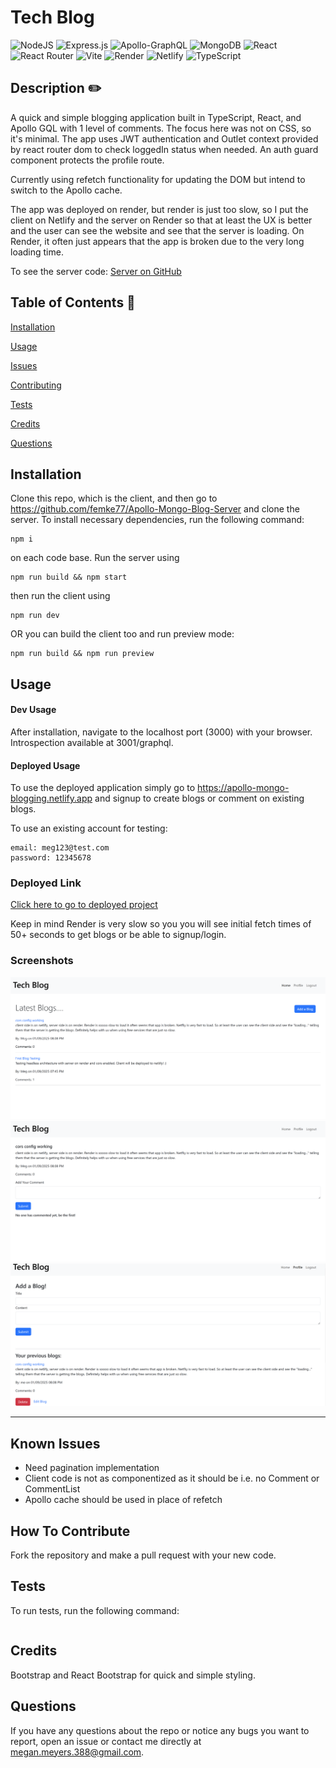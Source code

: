 # Tech Blog

![NodeJS](https://img.shields.io/badge/node.js-6DA55F?style=for-the-badge&logo=node.js&logoColor=white) ![Express.js](https://img.shields.io/badge/express.js-%23404d59.svg?style=for-the-badge&logo=express&logoColor=%2361DAFB) ![Apollo-GraphQL](https://img.shields.io/badge/-ApolloGraphQL-311C87?style=for-the-badge&logo=apollo-graphql) ![MongoDB](https://img.shields.io/badge/MongoDB-%234ea94b.svg?style=for-the-badge&logo=mongodb&logoColor=white) ![React](https://img.shields.io/badge/react-%2320232a.svg?style=for-the-badge&logo=react&logoColor=%2361DAFB) ![React Router](https://img.shields.io/badge/React_Router-CA4245?style=for-the-badge&logo=react-router&logoColor=white) ![Vite](https://img.shields.io/badge/vite-%23646CFF.svg?style=for-the-badge&logo=vite&logoColor=white) ![Render](https://img.shields.io/badge/Render-%46E3B7.svg?style=for-the-badge&logo=render&logoColor=white) ![Netlify](https://a11ybadges.com/badge?logo=netlify) ![TypeScript](https://img.shields.io/badge/typescript-%23007ACC.svg?style=for-the-badge&logo=typescript&logoColor=white)

## Description ✏️

A quick and simple blogging application built in TypeScript, React, and Apollo GQL with 1 level of comments. The focus here was not on CSS, so it's minimal. The app uses JWT authentication and Outlet context provided by react router dom to check loggedIn status when needed. An auth guard component protects the profile route. 

Currently using refetch functionality for updating the DOM but intend to switch to the Apollo cache. 

The app was deployed on render, but render is just too slow, so I put the client on Netlify and the server on Render so that at least the UX is better and the user can see the website and see that the server is loading. On Render, it often just appears that the app is broken due to the very long loading time. 

To see the server code:
[Server on GitHub](https://github.com/femke77/Apollo-Mongo-Blog-Server)

## Table of Contents 📖

[Installation](#installation)

[Usage](#usage)

[Issues](#known-issues)

[Contributing](#how-to-contribute)

[Tests](#tests)

[Credits](#credits)

[Questions](#questions)

## Installation

Clone this repo, which is the client, and then go to https://github.com/femke77/Apollo-Mongo-Blog-Server and clone the server. 
To install necessary dependencies, run the following command:

```
npm i
```
on each code base. Run the server using 
```
npm run build && npm start
```
then run the client using
```
npm run dev
```
OR you can build the client too and run preview mode:
```
npm run build && npm run preview
```

## Usage

#### Dev Usage
After installation, navigate to the localhost port (3000) with your browser. Introspection available at 3001/graphql.

#### Deployed Usage
To use the deployed application simply go to https://apollo-mongo-blogging.netlify.app and signup to create blogs or comment on existing blogs.

To use an existing account for testing:
```
email: meg123@test.com
password: 12345678
```

### Deployed Link

[Click here to go to deployed project](https://apollo-mongo-blogging.netlify.app)

Keep in mind Render is very slow so you you will see initial fetch times of 50+ seconds to get blogs or be able to signup/login.

### Screenshots

![home](./src/assets/home.png)
![blog](./src/assets/blog.png)
![add](./src/assets/add.png)


---

## Known Issues

- Need pagination implementation
- Client code is not as componentized as it should be i.e. no Comment or CommentList
- Apollo cache should be used in place of refetch

## How To Contribute

Fork the repository and make a pull request with your new code.

## Tests

To run tests, run the following command:

```

```

## Credits

Bootstrap and React Bootstrap for quick and simple styling.

## Questions

If you have any questions about the repo or notice any bugs you want to report, open an issue or contact me directly at megan.meyers.388@gmail.com.
